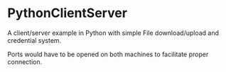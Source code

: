 # PythonClientServer
A client/server example in Python with simple File download/upload and credential system.

Ports would have to be opened on both machines to facilitate proper connection.
